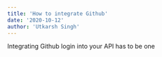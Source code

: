 ```yaml
---
title: 'How to integrate Github'
date: '2020-10-12'
author: 'Utkarsh Singh'
---
```


Integrating Github login into your API has to be one

